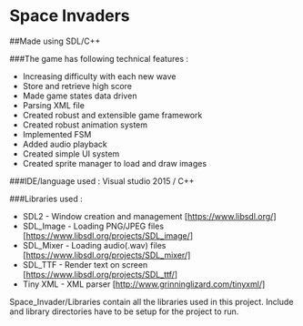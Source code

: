 # Space Invaders

##Made using SDL/C++

###The game has following technical features :
* Increasing difficulty with each new wave
* Store and retrieve high score
* Made game states data driven 
* Parsing XML file
* Created robust and extensible game framework
* Created robust animation system
* Implemented FSM
* Added audio playback
* Created simple UI system
* Created sprite manager to load and draw images

###IDE/language used : 
Visual studio 2015 / C++

###Libraries used : 
* SDL2 - Window creation and management [https://www.libsdl.org/]
* SDL_Image - Loading PNG/JPEG files [https://www.libsdl.org/projects/SDL_image/]
* SDL_Mixer - Loading audio(.wav) files [https://www.libsdl.org/projects/SDL_mixer/] 
* SDL_TTF - Render text on screen [https://www.libsdl.org/projects/SDL_ttf/]
* Tiny XML - XML parser [http://www.grinninglizard.com/tinyxml/] 

Space_Invader/Libraries contain all the libraries used in this project. Include and library directories have to be setup for the project to run.
